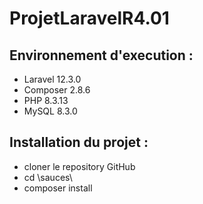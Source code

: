 # ProjetLaravelR4.01
## Environnement d'execution : 
- Laravel 12.3.0
- Composer 2.8.6
- PHP 8.3.13
- MySQL 8.3.0

## Installation du projet : 
- cloner le repository GitHub 
- cd \sauces\
- composer install 

